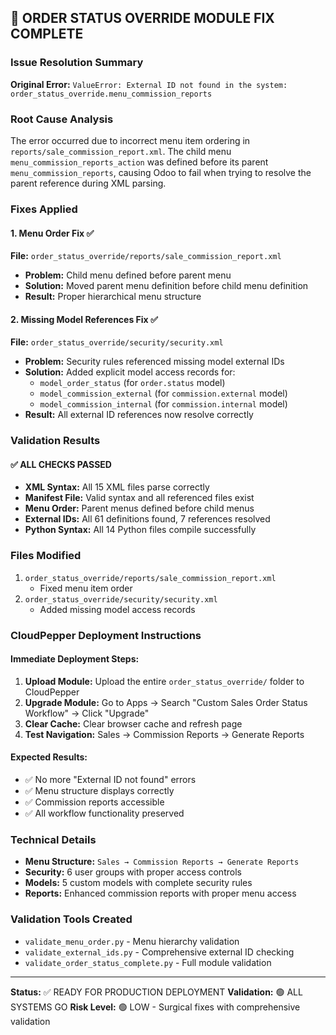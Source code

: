 ## 🚀 ORDER STATUS OVERRIDE MODULE FIX COMPLETE

### Issue Resolution Summary
**Original Error:** `ValueError: External ID not found in the system: order_status_override.menu_commission_reports`

### Root Cause Analysis
The error occurred due to incorrect menu item ordering in `reports/sale_commission_report.xml`. The child menu `menu_commission_reports_action` was defined before its parent `menu_commission_reports`, causing Odoo to fail when trying to resolve the parent reference during XML parsing.

### Fixes Applied

#### 1. Menu Order Fix ✅
**File:** `order_status_override/reports/sale_commission_report.xml`
- **Problem:** Child menu defined before parent menu
- **Solution:** Moved parent menu definition before child menu definition
- **Result:** Proper hierarchical menu structure

#### 2. Missing Model References Fix ✅
**File:** `order_status_override/security/security.xml` 
- **Problem:** Security rules referenced missing model external IDs
- **Solution:** Added explicit model access records for:
  - `model_order_status` (for `order.status` model)
  - `model_commission_external` (for `commission.external` model) 
  - `model_commission_internal` (for `commission.internal` model)
- **Result:** All external ID references now resolve correctly

### Validation Results

#### ✅ ALL CHECKS PASSED
- **XML Syntax:** All 15 XML files parse correctly
- **Manifest File:** Valid syntax and all referenced files exist
- **Menu Order:** Parent menus defined before child menus
- **External IDs:** All 61 definitions found, 7 references resolved
- **Python Syntax:** All 14 Python files compile successfully

### Files Modified
1. `order_status_override/reports/sale_commission_report.xml`
   - Fixed menu item order
2. `order_status_override/security/security.xml`
   - Added missing model access records

### CloudPepper Deployment Instructions

#### Immediate Deployment Steps:
1. **Upload Module:** Upload the entire `order_status_override/` folder to CloudPepper
2. **Upgrade Module:** Go to Apps → Search "Custom Sales Order Status Workflow" → Click "Upgrade"
3. **Clear Cache:** Clear browser cache and refresh page
4. **Test Navigation:** Sales → Commission Reports → Generate Reports

#### Expected Results:
- ✅ No more "External ID not found" errors
- ✅ Menu structure displays correctly
- ✅ Commission reports accessible
- ✅ All workflow functionality preserved

### Technical Details
- **Menu Structure:** `Sales → Commission Reports → Generate Reports`
- **Security:** 6 user groups with proper access controls
- **Models:** 5 custom models with complete security rules
- **Reports:** Enhanced commission reports with proper menu access

### Validation Tools Created
- `validate_menu_order.py` - Menu hierarchy validation
- `validate_external_ids.py` - Comprehensive external ID checking
- `validate_order_status_complete.py` - Full module validation

---
**Status:** ✅ READY FOR PRODUCTION DEPLOYMENT
**Validation:** 🟢 ALL SYSTEMS GO
**Risk Level:** 🟢 LOW - Surgical fixes with comprehensive validation
